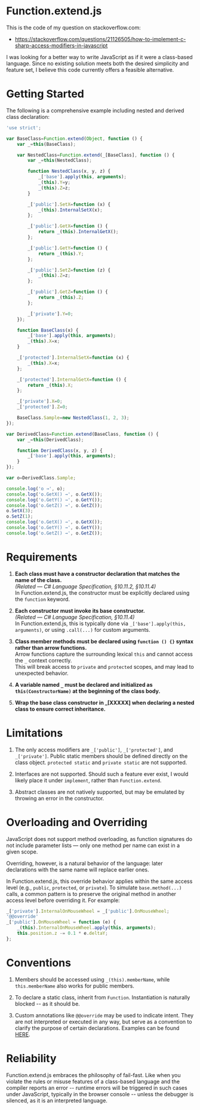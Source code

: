 # Function.extend.js
This is the code of my question on stackoverflow.com:

* https://stackoverflow.com/questions/21126505/how-to-implement-c-sharp-access-modifiers-in-javascript

I was looking for a better way to write JavaScript as if it were a class-based language. Since no existing solution meets both the desired simplicity and feature set, I believe this code currently offers a feasible alternative.

# Getting Started
The following is a comprehensive example including nested and derived class declaration:
```js
'use strict';

var BaseClass=Function.extend(Object, function () {
	var _=this(BaseClass);

	var NestedClass=Function.extend(_[BaseClass], function () {
		var _=this(NestedClass);

		function NestedClass(x, y, z) {
			_['base'].apply(this, arguments);
			_(this).Y=y;
			_(this).Z=z;
		}

		_['public'].SetX=function (x) {
			_(this).InternalSetX(x);
		};

		_['public'].GetX=function () {
			return _(this).InternalGetX();
		};

		_['public'].GetY=function () {
			return _(this).Y;
		};

		_['public'].SetZ=function (z) {
			_(this).Z=z;
		};

		_['public'].GetZ=function () {
			return _(this).Z;
		};

		_['private'].Y=0;
	});

	function BaseClass(x) {
		_['base'].apply(this, arguments);
		_(this).X=x;
	}

	_['protected'].InternalSetX=function (x) {
		_(this).X=x;
	};

	_['protected'].InternalGetX=function () {
		return _(this).X;
	};

	_['private'].X=0;
	_['protected'].Z=0;

	BaseClass.Sample=new NestedClass(1, 2, 3);
});

var DerivedClass=Function.extend(BaseClass, function () {
	var _=this(DerivedClass);

	function DerivedClass(x, y, z) {
		_['base'].apply(this, arguments);
	}
});

var o=DerivedClass.Sample;

console.log('o →', o);
console.log('o.GetX() →', o.GetX());
console.log('o.GetY() →', o.GetY());
console.log('o.GetZ() →', o.GetZ());
o.SetX(3);
o.SetZ(1);
console.log('o.GetX() →', o.GetX());
console.log('o.GetY() →', o.GetY());
console.log('o.GetZ() →', o.GetZ());
```
# Requirements

1. **Each class must have a constructor declaration that matches the name of the class.**  
   *(Related — C# Language Specification, §10.11.2, §10.11.4)*  
   In Function.extend.js, the constructor must be explicitly declared using the `function` keyword.

3. **Each constructor must invoke its base constructor.**  
   *(Related — C# Language Specification, §10.11.4)*  
   In Function.extend.js, this is typically done via `_['base'].apply(this, arguments)`, or using `.call(...)` for custom arguments.

4. **Class member methods must be declared using `function () {}` syntax rather than arrow functions.**  
   Arrow functions capture the surrounding lexical `this` and cannot access the `_` context correctly.  
   This will break access to `private` and `protected` scopes, and may lead to unexpected behavior.

5. **A variable named `_` must be declared and initialized as `this(ConstructorName)` at the beginning of the class body.**

6. **Wrap the base class constructor in _[XXXXX] when declaring a nested class to ensure correct inheritance.**

# Limitations

1. The only access modifiers are `_['public']`, `_['protected']`, and `_['private']`. Public static members should be defined directly on the class object. `protected static` and `private static` are not supported.

2. Interfaces are not supported. Should such a feature ever exist, I would likely place it under `implement`, rather than `Function.extend`.

3. Abstract classes are not natively supported, but may be emulated by throwing an error in the constructor.

# Overloading and Overriding

JavaScript does not support method overloading, as function signatures do not include parameter lists — only one method per name can exist in a given scope. 

Overriding, however, is a natural behavior of the language: later declarations with the same name will replace earlier ones. 

In Function.extend.js, this override behavior applies within the same access level (e.g., `public`, `protected`, or `private`). 
To simulate `base.method(...)` calls, a common pattern is to preserve the original method in another access level before overriding it. 
For example:

```js
_['private'].InternalOnMouseWheel = _['public'].OnMouseWheel;
'@@override'
_['public'].OnMouseWheel = function (e) {
	_(this).InternalOnMouseWheel.apply(this, arguments);
	this.position.z -= 0.1 * e.deltaY;
};
```

# Conventions

1. Members should be accessed using `_(this).memberName`, while `this.memberName` also works for public members. 

2. To declare a static class, inherit from `Function`. Instantiation is naturally blocked -- as it should be. 

3. Custom annotations like `@@override` may be used to indicate intent. They are not interpreted or executed in any way, but serve as a convention to clarify the purpose of certain declarations. Examples can be found [HERE](https://github.com/kenkin360/Function.extend/tree/master/examples). 

# Reliability

Function.extend.js embraces the philosophy of fail-fast. Like when you violate the rules or misuse features of a class-based language and the compiler reports an error -- runtime errors will be triggered in such cases under JavaScript, typically in the browser console -- unless the debugger is silenced, as it is an interpreted language.

